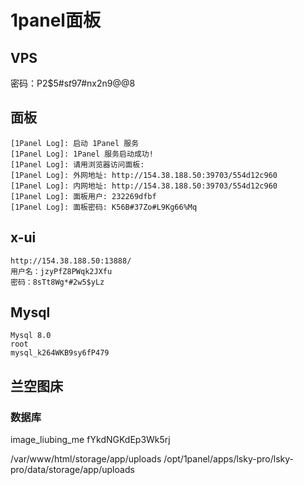 # 1panel面板

## VPS

密码：P2$5#s*t*97#nx2n9@@8

## 面板

```
[1Panel Log]: 启动 1Panel 服务
[1Panel Log]: 1Panel 服务启动成功!
[1Panel Log]: 请用浏览器访问面板:
[1Panel Log]: 外网地址: http://154.38.188.50:39703/554d12c960
[1Panel Log]: 内网地址: http://154.38.188.50:39703/554d12c960
[1Panel Log]: 面板用户: 232269dfbf
[1Panel Log]: 面板密码: K56B#37Zo#L9Kg66%Mq
```

## x-ui

```
http://154.38.188.50:13888/
用户名：jzyPfZ8PWqk2JXfu
密码：8sTt8Wg*#2w5$yLz
```

## Mysql

```
Mysql 8.0
root
mysql_k264WKB9sy6fP479
```

## 兰空图床

### 数据库

image_liubing_me
fYkdNGKdEp3Wk5rj

/var/www/html/storage/app/uploads
/opt/1panel/apps/lsky-pro/lsky-pro/data/storage/app/uploads
